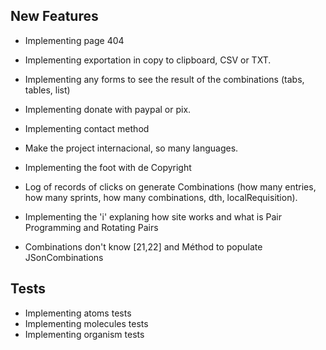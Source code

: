 ## New Features

- Implementing page 404
- Implementing exportation in copy to clipboard, CSV or TXT.
- Implementing any forms to see the result of the combinations (tabs, tables, list)
- Implementing donate with paypal or pix.
- Implementing contact method
- Make the project internacional, so many languages.
- Implementing the foot with de Copyright
- Log of records of clicks on generate Combinations (how many entries, how many sprints, how many combinations, dth, localRequisition).
- Implementing the 'i' explaning how site works and what is Pair Programming and Rotating Pairs

- Combinations don't know [21,22] and Méthod to populate JSonCombinations

## Tests

- Implementing atoms tests
- Implementing molecules tests
- Implementing organism tests
